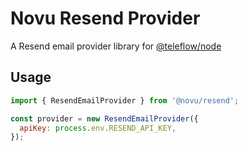 # Novu Resend Provider

A Resend email provider library for [@teleflow/node](https://github.com/khulnasoft/teleflow)

## Usage

```javascript
import { ResendEmailProvider } from '@novu/resend';

const provider = new ResendEmailProvider({
  apiKey: process.env.RESEND_API_KEY,
});
```
